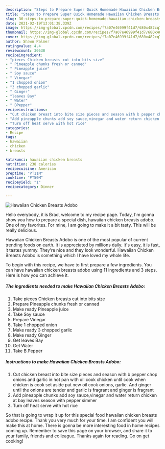```yaml
---
description: "Steps to Prepare Super Quick Homemade Hawaiian Chicken Breasts Adobo"
title: "Steps to Prepare Super Quick Homemade Hawaiian Chicken Breasts Adobo"
slug: 30-steps-to-prepare-super-quick-homemade-hawaiian-chicken-breasts-adobo
date: 2021-02-19T13:01:38.339Z
image: https://img-global.cpcdn.com/recipes/f7a07e46999f41d7/680x482cq70/hawaiian-chicken-breasts-adobo-recipe-main-photo.jpg
thumbnail: https://img-global.cpcdn.com/recipes/f7a07e46999f41d7/680x482cq70/hawaiian-chicken-breasts-adobo-recipe-main-photo.jpg
cover: https://img-global.cpcdn.com/recipes/f7a07e46999f41d7/680x482cq70/hawaiian-chicken-breasts-adobo-recipe-main-photo.jpg
author: Shawn Palmer
ratingvalue: 4.4
reviewcount: 30530
recipeingredient:
- "pieces Chicken breasts cut into bits size"
- " Pineapple chunks fresh or canned"
- " Pineapple juice"
- " Soy sauce"
- " Vinegar"
- "1 chopped onion"
- "3 chopped garlic"
- " Ginger"
- "leaves Bay"
- " Water"
- " BPepper"
recipeinstructions:
- "Cut chicken breast into bite size pieces and season with b pepper chop onions and garlic in hot pan with oil cook chicken until cook when chicken is cook set aside put new oil cook onions, garlic. And ginger until the onions are tender and garlic is fragrant and ginger is fragrant"
- "Add pineapple chunks add soy sauce,vinegar and water return chicken at bay leaves season with pepper simmer"
- "Turn off heat serve with hot rice"
categories:
- Recipe
tags:
- hawaiian
- chicken
- breasts

katakunci: hawaiian chicken breasts 
nutrition: 238 calories
recipecuisine: American
preptime: "PT11M"
cooktime: "PT50M"
recipeyield: "1"
recipecategory: Dinner

---
```



![Hawaiian Chicken Breasts Adobo](https://img-global.cpcdn.com/recipes/f7a07e46999f41d7/680x482cq70/hawaiian-chicken-breasts-adobo-recipe-main-photo.jpg)

Hello everybody, it is Brad, welcome to my recipe page. Today, I'm gonna show you how to prepare a special dish, hawaiian chicken breasts adobo. One of my favorites. For mine, I am going to make it a bit tasty. This will be really delicious.



Hawaiian Chicken Breasts Adobo is one of the most popular of current trending foods on earth. It is appreciated by millions daily. It's easy, it is fast, it tastes yummy. They're nice and they look wonderful. Hawaiian Chicken Breasts Adobo is something which I have loved my whole life.


To begin with this recipe, we have to first prepare a few ingredients. You can have hawaiian chicken breasts adobo using 11 ingredients and 3 steps. Here is how you can achieve it.

<!--inarticleads1-->

##### The ingredients needed to make Hawaiian Chicken Breasts Adobo:

1. Take pieces Chicken breasts cut into bits size
1. Prepare  Pineapple chunks fresh or canned
1. Make ready  Pineapple juice
1. Take  Soy sauce
1. Prepare  Vinegar
1. Take 1 chopped onion
1. Make ready 3 chopped garlic
1. Make ready  Ginger
1. Get leaves Bay
1. Get  Water
1. Take  B.Pepper




<!--inarticleads2-->

##### Instructions to make Hawaiian Chicken Breasts Adobo:

1. Cut chicken breast into bite size pieces and season with b pepper chop onions and garlic in hot pan with oil cook chicken until cook when chicken is cook set aside put new oil cook onions, garlic. And ginger until the onions are tender and garlic is fragrant and ginger is fragrant
1. Add pineapple chunks add soy sauce,vinegar and water return chicken at bay leaves season with pepper simmer
1. Turn off heat serve with hot rice




So that is going to wrap it up for this special food hawaiian chicken breasts adobo recipe. Thank you very much for your time. I am confident you will make this at home. There is gonna be more interesting food in home recipes coming up. Remember to save this page on your browser, and share it to your family, friends and colleague. Thanks again for reading. Go on get cooking!
